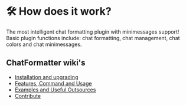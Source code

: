 # 🛠️ How does it work?

The most intelligent chat formatting plugin with minimessages support!
Basic plugin functions include: chat formatting, chat management, chat colors and chat minimessages.

## ChatFormatter wiki's
* [Installation and upgrading](installation.md)
* [Features, Command and Usage](features.md)
* [Examples and Useful Outsources](examples.md)
* [Contribute](contribute.md)


